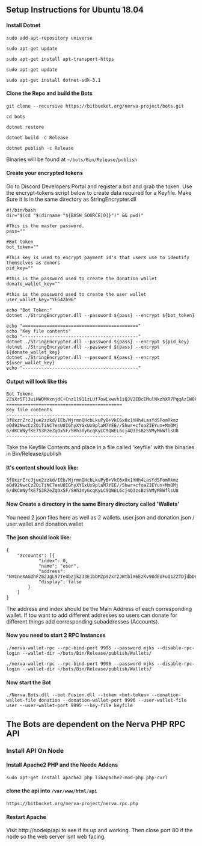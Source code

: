 ## Setup Instructions for Ubuntu 18.04

#### Install Dotnet

`sudo add-apt-repository universe`

`sudo apt-get update`

`sudo apt-get install apt-transport-https `

`sudo apt-get update`

`sudo apt-get install dotnet-sdk-3.1`  

#### Clone the Repo and build the Bots

`git clone --recursive https://bitbucket.org/nerva-project/bots.git`

`cd bots`

`dotnet restore`

`dotnet build -c Release`

`dotnet publish -c Release`

Binaries will be found at `~/bots/Bin/Release/publish`

#### Create your encrypted tokens

Go to Discord Developers Portal and register a bot and grab the token. Use the encrypt-tokens script below to create data required for a Keyfile.  Make Sure it is in the same directory as StringEncrypter.dll

```
#!/bin/bash
dir="$(cd "$(dirname "${BASH_SOURCE[0]}")" && pwd)"

#This is the master password. 
pass=""

#Bot token
bot_token=""

#This key is used to encrypt payment id's that users use to identify themselves as donors
pid_key=""

#this is the password used to create the donation wallet
donate_wallet_key=""

#this is the password used to create the user wallet
user_wallet_key="YEG42b96"

echo "Bot Token:"
dotnet ./StringEncrypter.dll --password ${pass} --encrypt ${bot_token}

echo "==========================================="
echo "Key file contents"
echo "-------------------------------------------"
dotnet ./StringEncrypter.dll --password ${pass} --encrypt ${pid_key}
dotnet ./StringEncrypter.dll --password ${pass} --encrypt ${donate_wallet_key}
dotnet ./StringEncrypter.dll --password ${pass} --encrypt ${user_wallet_key}
echo "-------------------------------------------"
```
#### Output will look like this 

```
Bot Token:
2ZsXr5Tl3uiHWOMKxnjdC+Cnz1l911zLUf7owLxwvh1iQJV2EBcEMulNkzhXR7PqqAzIW0k143et11VvZCoMF09fiYtOHv55js9+CKmMfcMilaLrCiDXOVqwpR18JZQ1
===========================================
Key file contents
-------------------------------------------
3fUxzrZrcJjue2zzkd/IEb/MjrmnQHcbLkuPyB+VkC6x0x1YHh4LasYdSFomRkmz
eOd92NwcCzZOiTiNC7esU8IGhyXYGxUx9plaM7YEE//5hwr+cfoaZIEYun+MmOMj
6/dKCWNyfKE7S3R2eZqOx5F/SHh3YyGcqKyLC9QWEL6cj4Q3zsBzSVMyMkWflsU8
-------------------------------------------
```

Take the Keyfile Contents and place in a file called 'keyfile' with the binaries in Bin/Release/publish

#### It's content should look like:

```
3fUxzrZrcJjue2zzkd/IEb/MjrmnQHcbLkuPyB+VkC6x0x1YHh4LasYdSFomRkmz
eOd92NwcCzZOiTiNC7esU8IGhyXYGxUx9plaM7YEE//5hwr+cfoaZIEYun+MmOMj
6/dKCWNyfKE7S3R2eZqOx5F/SHh3YyGcqKyLC9QWEL6cj4Q3zsBzSVMyMkWflsU8
```

#### Now Create a directory in the same Binary directory called 'Wallets'
You need 2 json files here as well as 2 wallets.  user.json and donation.json / user.wallet and donation.wallet

#### The json should look like:

```
{
    "accounts": [{
            "index": 0,
            "name": "user",
            "address": "NVCneXAGQhF2m2JgL97Te4bZjk2J3E1bbMZp92xrZJWtbiX6EzKv98dEoFuQ12ZTDjdbD6yWfv2DHEiAiuMtTJAci4L42f7C",
            "display": false
        }
    ]
}
```

The address and index should be the Main Address of each corresponding wallet.  If tou want to add different addresses 
so users can donate for different things add corresponding subaddresses (Accounts).  

#### Now you need to start 2 RPC Instances 

`./nerva-wallet-rpc --rpc-bind-port 9995 --password mjks --disable-rpc-login --wallet-dir ~/bots/Bin/Release/publish/Wallets/`

`./nerva-wallet-rpc --rpc-bind-port 9996 --password mjks --disable-rpc-login --wallet-dir ~/bots/Bin/Release/publish/Wallets/`

#### Now start the Bot

`./Nerva.Bots.dll --bot Fusion.dll --token <bot-token> --donation-wallet-file donation --donation-wallet-port 9996 --user-wallet-file user --user-wallet-port 9995 --key-file keyfile`

## The Bots are dependent on the Nerva PHP RPC API

### Install API On Node

#### Install Apache2 PHP and the Neede Addons

`sudo apt-get install apache2 php libapache2-mod-php php-curl`

#### clone the api into `/var/www/html/api`

`https://bitbucket.org/nerva-project/nerva.rpc.php`

#### Restart Apache

Visit http://nodeip/api to see if its up and working.   Then close port 80 if the node so the web server isnt web facing. 